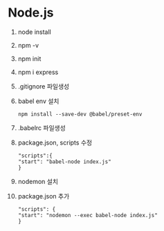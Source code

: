# Node.js

1. node install
2. npm -v
3. npm init
4. npm i express
5. .gitignore 파일생성
6. babel env 설치

   ```
   npm install --save-dev @babel/preset-env
   ```

7. .babelrc 파일생성
8. package.json, scripts 수정

   ```
   "scripts":{
   "start": "babel-node index.js"
   }
   ```

9. nodemon 설치
10. package.json 추가
    ```
    "scripts": {
    "start": "nodemon --exec babel-node index.js"
    }
    ```

```

```
